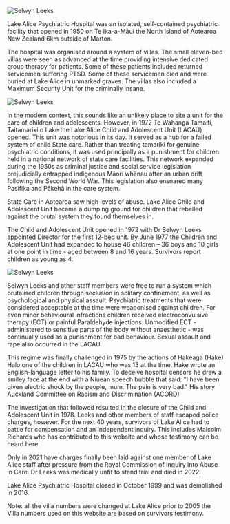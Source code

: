 
![Selwyn Leeks](fc-20210828-00001-FL25129125-Edit.jpg)

Lake Alice Psychiatric Hospital was an isolated, self-contained psychiatric facility that opened in 1950 on Te Ika-a-Māui the North Island of Aotearoa New Zealand 6km outside of Marton.   

The hospital was organised around a system of villas. The small eleven-bed villas were seen as advanced at the time providing intensive dedicated group therapy for patients. Some of these patients included returned servicemen suffering PTSD. Some of these servicemen died and were buried at Lake Alice in unmarked graves. The villas also included a Maximum Security Unit for the criminally insane. 

![Selwyn Leeks](fc-20210828-00001-FL25129159.jpg)

In the modern context, this sounds like an unlikely place to site a unit for the care of children and adolescents. However, in 1972 Te Wāhanga Tamaiti, Taitamariki o Lake the Lake Alice Child and Adolescent Unit (LACAU) opened. This unit was notorious in its day. It served as a hub for a failed system of child State care. Rather than treating tamariki for genuine psychiatric conditions, it was used principally as a punishment for children held in a national network of state care facilities. This network expanded during the 1950s as criminal justice and social service legislation prejudicially entrapped indigenous Māori whānau after an urban drift following the Second World War. This legislation also ensnared many Pasifika and Pākehā in the care system.

State Care in Aotearoa saw high levels of abuse. Lake Alice Child and Adolescent Unit became a dumping ground for children that rebelled against the brutal system they found themselves in.

The Child and Adolescent Unit opened in 1972 with Dr Selwyn Leeks appointed Director for the first 12-bed unit. By June 1977 the Children and Adolescent Unit had expanded to house 46 children – 36 boys and 10 girls at one point in time - aged between 8 and 16 years. Survivors report children as young as 4.

![Selwyn Leeks](fc-20211231-00001-fc-20210828-00001-FL25129125-Edit.jpg)

Selwyn Leeks and other staff members were free to run a system which brutalised children through seclusion in solitary confinement, as well as psychological and physical assault. Psychiatric treatments that were considered acceptable at the time were weaponised against children. For even minor behavioural infractions children received electroconvulsive therapy (ECT) or painful Paraldehyde injections. Unmodified ECT - administered to sensitive parts of the body without anaesthetic - was continually used as a punishment for bad behaviour. Sexual assault and rape also occurred in the LACAU.

This regime was finally challenged in 1975 by the actions of Hakeaga (Hake) Halo one of the children in LACAU who was 13 at the time. Hake wrote an English-language letter to his family. To deceive hospital censors he drew a smiley face at the end with a Niuean speech bubble that said: "I have been given electric shock by the people, mum. The pain is very bad." His story Auckland Committee on Racism and Discrimination (ACORD)

The investigation that followed resulted in the closure of the Child and Adolescent Unit in 1978. Leeks and other members of staff escaped police charges, however. For the next 40 years, survivors of Lake Alice had to battle for compensation and an independent inquiry. This includes Malcolm Richards who has contributed to this website and whose testimony can be heard here.

Only in 2021 have charges finally been laid against one member of Lake Alice staff after pressure from the Royal Commission of Inquiry into Abuse in Care. Dr Leeks was medically unfit to stand trial and died in 2022.

Lake Alice Psychiatric Hospital closed in October 1999 and was demolished in 2016.  	 

Note: all the villa numbers were changed at Lake Alice prior to 2005 the Villa numbers used on this website are based on survivors testimony. 

